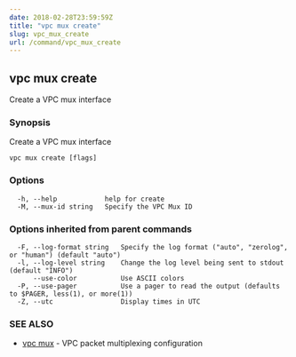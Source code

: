 ```yaml
---
date: 2018-02-28T23:59:59Z
title: "vpc mux create"
slug: vpc_mux_create
url: /command/vpc_mux_create
---
```

## vpc mux create

Create a VPC mux interface

### Synopsis


Create a VPC mux interface

```
vpc mux create [flags]
```

### Options

```
  -h, --help            help for create
  -M, --mux-id string   Specify the VPC Mux ID
```

### Options inherited from parent commands

```
  -F, --log-format string   Specify the log format ("auto", "zerolog", or "human") (default "auto")
  -l, --log-level string    Change the log level being sent to stdout (default "INFO")
      --use-color           Use ASCII colors
  -P, --use-pager           Use a pager to read the output (defaults to $PAGER, less(1), or more(1))
  -Z, --utc                 Display times in UTC
```

### SEE ALSO
* [vpc mux](/command/vpc_mux)	 - VPC packet multiplexing configuration

